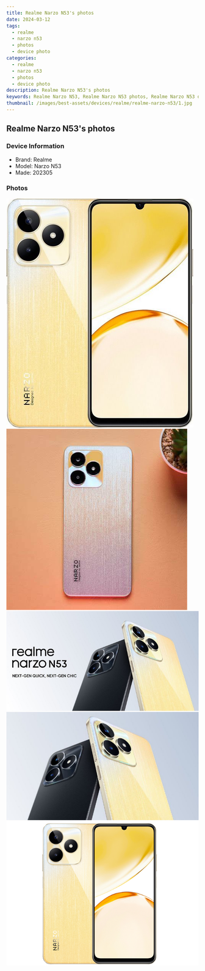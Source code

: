 ```yaml
---
title: Realme Narzo N53's photos
date: 2024-03-12
tags: 
  - realme
  - narzo n53
  - photos
  - device photo
categories: 
  - realme
  - narzo n53
  - photos
  - device photo
description: Realme Narzo N53's photos
keywords: Realme Narzo N53, Realme Narzo N53 photos, Realme Narzo N53 device photo
thumbnail: /images/best-assets/devices/realme/realme-narzo-n53/1.jpg
---
```


## Realme Narzo N53's photos

### Device Information

- Brand: Realme
- Model: Narzo N53
- Made: 202305

### Photos

![/images/best-assets/devices/realme/realme-narzo-n53/1.jpg](/images/best-assets/devices/realme/realme-narzo-n53/1.jpg)
![/images/best-assets/devices/realme/realme-narzo-n53/2.jpg](/images/best-assets/devices/realme/realme-narzo-n53/2.jpg)
![/images/best-assets/devices/realme/realme-narzo-n53/3.jpg](/images/best-assets/devices/realme/realme-narzo-n53/3.jpg)
![/images/best-assets/devices/realme/realme-narzo-n53/4.jpg](/images/best-assets/devices/realme/realme-narzo-n53/4.jpg)
![/images/best-assets/devices/realme/realme-narzo-n53/5.jpg](/images/best-assets/devices/realme/realme-narzo-n53/5.jpg)
